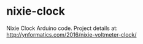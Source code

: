 # nixie-clock
Nixie Clock
Arduino code. Project details at: http://ynformatics.com/2016/nixie-voltmeter-clock/
